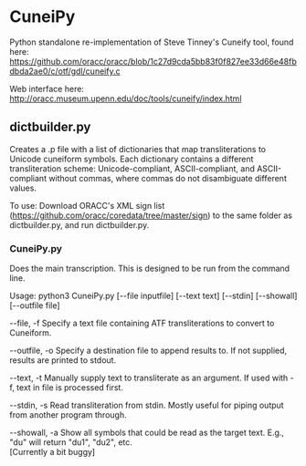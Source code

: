 # CuneiPy
Python standalone re-implementation of Steve Tinney's Cuneify tool, found here: https://github.com/oracc/oracc/blob/1c27d9cda5bb83f0f827ee33d66e48fbdbda2ae0/c/otf/gdl/cuneify.c

Web interface here: http://oracc.museum.upenn.edu/doc/tools/cuneify/index.html

## dictbuilder.py
Creates a .p file with a list of dictionaries that map transliterations to Unicode cuneiform symbols.  Each dictionary contains a different transliteration scheme: Unicode-compliant, ASCII-compliant, and ASCII-compliant without commas, where commas do not disambiguate different values.

To use: Download ORACC's XML sign list (https://github.com/oracc/coredata/tree/master/sign) to the same folder as dictbuilder.py, and run dictbuilder.py.

### CuneiPy.py
Does the main transcription.  This is designed to be run from the command line.

Usage:
python3 CuneiPy.py [--file inputfile] [--text text] [--stdin] [--showall] [--outfile file]

--file, -f          Specify a text file containing ATF transliterations to convert to Cuneiform.

--outfile, -o       Specify a destination file to append results to.  If not supplied, results are printed to stdout.

--text, -t          Manually supply text to transliterate as an argument.  If used with -f, text in file is processed first.

--stdin, -s         Read transliteration from stdin.  Mostly useful for piping output from another program through.

--showall, -a       Show all symbols that could be read as the target text.  E.g., "du" will return "du1", "du2", etc.  
                    [Currently a bit buggy]
